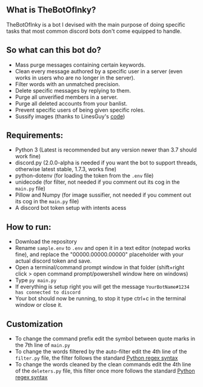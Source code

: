 ## What is TheBotOfInky?
TheBotOfInky is a bot I devised with the main purpose of doing specific tasks that most common discord bots don't come equipped to handle.

## So what can this bot do?
- Mass purge messages containing certain keywords.
- Clean every message authored by a specific user in a server (even works in users who are no longer in the server).
- Filter words with an unmatched precision.
- Delete specific messages by replying to them.
- Purge all unverified members in a server.
- Purge all deleted accounts from your banlist.
- Prevent specific users of being given specific roles.
- Sussify images (thanks to LinesGuy's [code](https://github.com/LinesGuy/img_sussifier/))

## Requirements:
 - Python 3 (Latest is recommended but any version newer than 3.7 should work fine)
 - discord.py (2.0.0-alpha is needed if you want the bot to support threads, otherwise latest stable, 1.7.3, works fine)
 - python-dotenv (for loading the token from the `.env` file)
 - unidecode (for filter, not needed if you comment out its cog in the `main.py` file)
 - Pillow and Numpy (for image sussifier, not needed if you comment out its cog in the `main.py` file)
 - A discord bot token setup with intents acess

## How to run:
 - Download the repository
 - Rename `sample.env` to `.env` and open it in a text editor (notepad works fine), and replace the "00000.00000.00000" placeholder with your actual discord token and save.
 - Open a terminal/command prompt window in that folder (shift+right click > open command prompt/powershell window here on windows)
 - Type `py main.py` 
 - If everything is setup right you will get the message `YourBotName#1234 has connected to discord`
 - Your bot should now be running, to stop it type ctrl+c in the terminal window or close it.

## Customization
 - To change the command prefix edit the symbol between quote marks in the 7th line of `main.py`
 - To change the words filtered by the auto-filter edit the 4th line of the `filter.py` file, the filter follows the standard [Python regex syntax](https://docs.python.org/3/library/re.html)
 - To change the words cleaned by the clean commands edit the 4th line of the `deleters.py` file, this filter once more follows the standard [Python regex syntax](https://docs.python.org/3/library/re.html)
